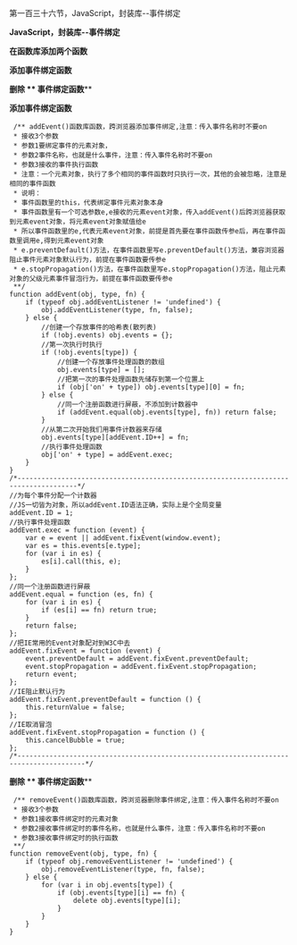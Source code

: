 第一百三十六节，JavaScript，封装库--事件绑定

**JavaScript，封装库--事件绑定**



**在函数库添加两个函数**

****添加事件绑定函数****

****删除 ** **事件绑定函数********



************添加事件绑定函数************

    
    
     /** addEvent()函数库函数，跨浏览器添加事件绑定,注意：传入事件名称时不要on
     * 接收3个参数
     * 参数1要绑定事件的元素对象，
     * 参数2事件名称，也就是什么事件，注意：传入事件名称时不要on
     * 参数3接收的事件执行函数
     * 注意：一个元素对象，执行了多个相同的事件函数时只执行一次，其他的会被忽略，注意是相同的事件函数
     * 说明：
     * 事件函数里的this，代表绑定事件元素对象本身
     * 事件函数里有一个可选参数e,e接收的元素event对象，传入addEvent()后跨浏览器获取到元素event对象，将元素event对象赋值给e
     * 所以事件函数里的e,代表元素event对象，前提是首先要在事件函数传参e后，再在事件函数里调用e,得到元素event对象
     * e.preventDefault()方法，在事件函数里写e.preventDefault()方法，兼容浏览器阻止事件元素对象默认行为，前提在事件函数要传参e
     * e.stopPropagation()方法，在事件函数里写e.stopPropagation()方法，阻止元素对象的父级元素事件冒泡行为，前提在事件函数要传参e
     **/
    function addEvent(obj, type, fn) {
        if (typeof obj.addEventListener != 'undefined') {
            obj.addEventListener(type, fn, false);
        } else {
            //创建一个存放事件的哈希表(散列表)
            if (!obj.events) obj.events = {};
            //第一次执行时执行
            if (!obj.events[type]) {
                //创建一个存放事件处理函数的数组
                obj.events[type] = [];
                //把第一次的事件处理函数先储存到第一个位置上
                if (obj['on' + type]) obj.events[type][0] = fn;
            } else {
                //同一个注册函数进行屏蔽，不添加到计数器中
                if (addEvent.equal(obj.events[type], fn)) return false;
            }
            //从第二次开始我们用事件计数器来存储
            obj.events[type][addEvent.ID++] = fn;
            //执行事件处理函数
            obj['on' + type] = addEvent.exec;
        }
    }
    /*-------------------------------------------------------------------------------------*/
    //为每个事件分配一个计数器
    //JS一切皆为对象，所以addEvent.ID语法正确，实际上是个全局变量
    addEvent.ID = 1;
    //执行事件处理函数
    addEvent.exec = function (event) {
        var e = event || addEvent.fixEvent(window.event);
        var es = this.events[e.type];
        for (var i in es) {
            es[i].call(this, e);
        }
    };
    //同一个注册函数进行屏蔽
    addEvent.equal = function (es, fn) {
        for (var i in es) {
            if (es[i] == fn) return true;
        }
        return false;
    };
    //把IE常用的Event对象配对到W3C中去
    addEvent.fixEvent = function (event) {
        event.preventDefault = addEvent.fixEvent.preventDefault;
        event.stopPropagation = addEvent.fixEvent.stopPropagation;
        return event;
    };
    //IE阻止默认行为
    addEvent.fixEvent.preventDefault = function () {
        this.returnValue = false;
    };
    //IE取消冒泡
    addEvent.fixEvent.stopPropagation = function () {
        this.cancelBubble = true;
    };
    /*---------------------------------------------------------------------------------------*/



****删除 ** **事件绑定函数********

    
    
     /** removeEvent()函数库函数，跨浏览器删除事件绑定,注意：传入事件名称时不要on
     * 接收3个参数
     * 参数1接收事件绑定时的元素对象
     * 参数2接收事件绑定时的事件名称，也就是什么事件，注意：传入事件名称时不要on
     * 参数3接收事件绑定时的执行函数
     **/
    function removeEvent(obj, type, fn) {
        if (typeof obj.removeEventListener != 'undefined') {
            obj.removeEventListener(type, fn, false);
        } else {
            for (var i in obj.events[type]) {
                if (obj.events[type][i] == fn) {
                    delete obj.events[type][i];
                }
            }
        }
    }



